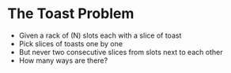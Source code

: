 # The Toast Problem

<!-- %% svg-grid: none -->
<!-- %% mathjax        -->

* Given a rack of \(N\) slots each with a slice of toast
* Pick slices of toasts one by one
* But never two consecutive slices from slots next to each other
* How many ways are there?
